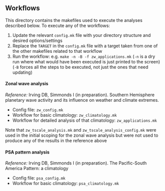 ## Workflows

This directory contains the makefiles used to execute the analyses described below.
To execute any of the workflows:  

1. Update the relevant `config.mk` file with your directory structure and desired options/settings
2. Replace the `TARGET` in the `config.mk` file with a target taken from one of the other
makefiles related to that workflow
3. Run the workflow: e.g. `make -n -B -f zw_applications.mk`
(`-n` is a dry run where what would have been executed is just printed to the screen)
(`-B` forces all the steps to be executed, not just the ones that need updating)  

#### Zonal wave analysis

*Reference:* Irving DB, Simmonds I (in preparation).
Southern Hemisphere planetary wave activity and its influence on weather and climate extremes.

* Config file: `zw_config.mk`
* Workflow for basic climatology: `zw_climatology.mk`
* Workflow for detailed analysis of that climatology: `zw_applications.mk`

Note that `zw_tscale_analysis.mk` and `zw_tscale_analysis_config.mk`
were used in the initial scoping for the zonal wave analysis
but were not used to produce any of the results in the reference above

#### PSA pattern analysis

*Reference:* Irving DB, Simmonds I (in preparation).
The Pacific-South America Pattern: a climatology

* Config file: `psa_config.mk`
* Workflow for basic climatology: `psa_climatology.mk`
